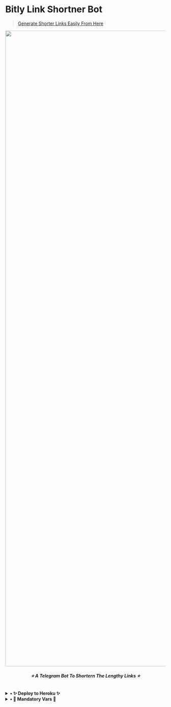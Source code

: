 # Bitly Link Shortner Bot 

>[Generate Shorter Links Easily From Here](https://telegram.me/Bitly_Link_Create_BOT)

<p align="center"><a href="https://www.github.com/WARFADE-BOSS/BitlyBOT"><img src="https://telegra.ph/file/d66b376f2eaf746c7117e.jpg" width="2000"></a></p>

<h6 align="center">
<b>⭐ A Telegram Bot To Shortern The Lengthy Links ⭐<b>
</h6>


<details>

<summary> • ✨ Deploy to Heroku ✨</summary>

--------

[![Deploy](https://www.herokucdn.com/deploy/button.svg)](https://heroku.com/deploy?template=https://github.com/WARFADE-BOSS/BitlyBOT)

--------
</details>

<details><summary>• 🔰 Mandatory Vars 🔰</summary>

---------
- `API_ID` - Get This Value From [Here](https://my.telegram.org/auth)
- `API_HASH` - Get This From [Here](https://my.telegram.org/auth)
- `BOT_TOKEN` - Get This From [Here](https://telegram.me/BotFather)
- `BITLY_TOKEN` - Get This From [Here](https://bitly.is/accesstoken)
---------
</details>
